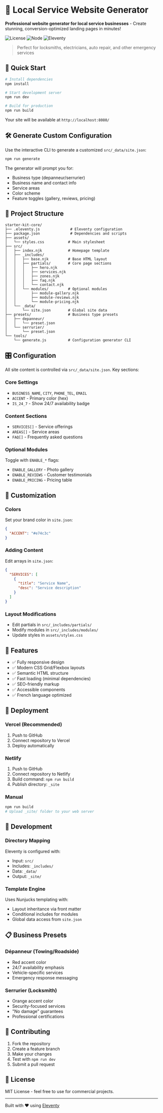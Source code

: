 # 🚀 Local Service Website Generator

**Professional website generator for local service businesses** - Create stunning, conversion-optimized landing pages in minutes!

![License](https://img.shields.io/badge/license-MIT-blue.svg)
![Node](https://img.shields.io/badge/node-%3E%3D18-green.svg)
![Eleventy](https://img.shields.io/badge/eleventy-3.1.2-orange.svg)

> Perfect for locksmiths, electricians, auto repair, and other emergency services

## 🚀 Quick Start

```bash
# Install dependencies
npm install

# Start development server
npm run dev

# Build for production
npm run build
```

Your site will be available at `http://localhost:8080/`

## 🛠️ Generate Custom Configuration

Use the interactive CLI to generate a customized `src/_data/site.json`:

```bash
npm run generate
```

The generator will prompt you for:
- Business type (depanneur/serrurier)
- Business name and contact info
- Service areas
- Color scheme
- Feature toggles (gallery, reviews, pricing)

## 📁 Project Structure

```
starter-kit-core/
├── .eleventy.js              # Eleventy configuration
├── package.json              # Dependencies and scripts
├── assets/
│   └── styles.css           # Main stylesheet
├── src/
│   ├── index.njk            # Homepage template
│   ├── _includes/
│   │   ├── base.njk         # Base HTML layout
│   │   ├── partials/        # Core page sections
│   │   │   ├── hero.njk
│   │   │   ├── services.njk
│   │   │   ├── zones.njk
│   │   │   ├── faq.njk
│   │   │   └── contact.njk
│   │   └── modules/         # Optional modules
│   │       ├── module-gallery.njk
│   │       ├── module-reviews.njk
│   │       └── module-pricing.njk
│   └── _data/
│       └── site.json        # Global site data
├── presets/                 # Business type presets
│   ├── depanneur/
│   │   └── preset.json
│   └── serrurier/
│       └── preset.json
└── tools/
    └── generate.js          # Configuration generator CLI
```

## 🎛️ Configuration

All site content is controlled via `src/_data/site.json`. Key sections:

### Core Settings
- `BUSINESS_NAME`, `CITY`, `PHONE_TEL`, `EMAIL`
- `ACCENT` - Primary color (hex)
- `IS_24_7` - Show 24/7 availability badge

### Content Sections
- `SERVICES[]` - Service offerings
- `AREAS[]` - Service areas
- `FAQ[]` - Frequently asked questions

### Optional Modules
Toggle with `ENABLE_*` flags:
- `ENABLE_GALLERY` - Photo gallery
- `ENABLE_REVIEWS` - Customer testimonials  
- `ENABLE_PRICING` - Pricing table

## 🎨 Customization

### Colors
Set your brand color in `site.json`:
```json
{
  "ACCENT": "#e74c3c"
}
```

### Adding Content
Edit arrays in `site.json`:
```json
{
  "SERVICES": [
    {
      "title": "Service Name",
      "desc": "Service description"
    }
  ]
}
```

### Layout Modifications
- Edit partials in `src/_includes/partials/`
- Modify modules in `src/_includes/modules/`
- Update styles in `assets/styles.css`

## 📱 Features

- ✅ Fully responsive design
- ✅ Modern CSS Grid/Flexbox layouts
- ✅ Semantic HTML structure
- ✅ Fast loading (minimal dependencies)
- ✅ SEO-friendly markup
- ✅ Accessible components
- ✅ French language optimized

## 🚀 Deployment

### Vercel (Recommended)
1. Push to GitHub
2. Connect repository to Vercel
3. Deploy automatically

### Netlify
1. Push to GitHub  
2. Connect repository to Netlify
3. Build command: `npm run build`
4. Publish directory: `_site`

### Manual
```bash
npm run build
# Upload _site/ folder to your web server
```

## 🔧 Development

### Directory Mapping
Eleventy is configured with:
- Input: `src/`
- Includes: `_includes/`
- Data: `_data/`
- Output: `_site/`

### Template Engine
Uses Nunjucks templating with:
- Layout inheritance via front matter
- Conditional includes for modules
- Global data access from `site.json`

## 📋 Business Presets

### Dépanneur (Towing/Roadside)
- Red accent color
- 24/7 availability emphasis
- Vehicle-specific services
- Emergency response messaging

### Serrurier (Locksmith)
- Orange accent color
- Security-focused services
- "No damage" guarantees
- Professional certifications

## 🤝 Contributing

1. Fork the repository
2. Create a feature branch
3. Make your changes
4. Test with `npm run dev`
5. Submit a pull request

## 📄 License

MIT License - feel free to use for commercial projects.

---

Built with ❤️ using [Eleventy](https://11ty.dev)
